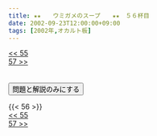 ```yaml
---
title: ★★　　ウミガメのスープ　　★★　５６杯目
date: 2002-09-23T12:00:00+09:00
tags: [2002年,オカルト板]
---
```

<div class="th_left"><a href="../55"><< 55</a></div>
<div class="th_right"><a href="../57">57 >></a></div>
<br><br>
<script src="../../js/cupsoup.js"></script>
<form>
<input type="button" value="問題と解説のみにする" onClick="toggleCupsoup()">
</form>
{{< 56 >}}
<div class="th_left"><a href="../55"><< 55</a></div>
<div class="th_right"><a href="../57">57 >></a></div>